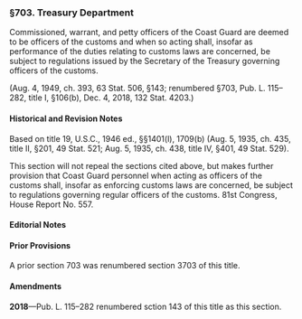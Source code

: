 ### §703. Treasury Department ###

Commissioned, warrant, and petty officers of the Coast Guard are deemed to be officers of the customs and when so acting shall, insofar as performance of the duties relating to customs laws are concerned, be subject to regulations issued by the Secretary of the Treasury governing officers of the customs.

(Aug. 4, 1949, ch. 393, 63 Stat. 506, §143; renumbered §703, Pub. L. 115–282, title I, §106(b), Dec. 4, 2018, 132 Stat. 4203.)

#### Historical and Revision Notes ####

Based on title 19, U.S.C., 1946 ed., §§1401(l), 1709(b) (Aug. 5, 1935, ch. 435, title II, §201, 49 Stat. 521; Aug. 5, 1935, ch. 438, title IV, §401, 49 Stat. 529).

This section will not repeal the sections cited above, but makes further provision that Coast Guard personnel when acting as officers of the customs shall, insofar as enforcing customs laws are concerned, be subject to regulations governing regular officers of the customs. 81st Congress, House Report No. 557.

#### **Editorial Notes** ####

#### Prior Provisions ####

A prior section 703 was renumbered section 3703 of this title.

#### Amendments ####

**2018**—Pub. L. 115–282 renumbered sction 143 of this title as this section.